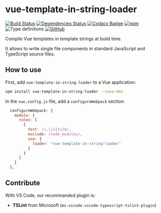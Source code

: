 # vue-template-in-string-loader

[![Build Status](https://travis-ci.com/tomko-team/vue-template-in-string-loader.svg?branch=master)](https://travis-ci.com/tomko-team/vue-template-in-string-loader)
[![Dependencies Status](https://david-dm.org/tomko-team/vue-template-in-string-loader/status.svg)](https://david-dm.org/tomko-team/vue-template-in-string-loader)
[![Codacy Badge](https://api.codacy.com/project/badge/Grade/136865c77ccd40a9bdbe324518270e2e)](https://www.codacy.com/manual/paleo/vue-template-in-string-loader?utm_source=github.com&amp;utm_medium=referral&amp;utm_content=tomko-team/vue-template-in-string-loader&amp;utm_campaign=Badge_Grade)
[![npm](https://img.shields.io/npm/dm/vue-template-in-string-loader)](https://www.npmjs.com/package/vue-template-in-string-loader)
![Type definitions](https://img.shields.io/npm/types/vue-template-in-string-loader)
[![GitHub](https://img.shields.io/github/license/tomko-team/vue-template-in-string-loader)](https://github.com/tomko-team/vue-template-in-string-loader)

Compile Vue templates in template strings at build time.

It allows to write single file components in standard JavaScript and TypeScript source files.

## How to use

First, add `vue-template-in-string-loader` to a Vue application:

```sh
npm install vue-template-in-string-loader --save-dev
```

In the `vue.config.js` file, add a `configureWebpack` section:

```js
  configureWebpack: {
    module: {
      rules: [
        {
          test: /\.(js|ts)$/,
          exclude: /node_modules/,
          use: {
            loader: "vue-template-in-string-loader"
          }
        }
      ]
    }
  },
```

## Contribute

With VS Code, our recommanded plugin is:

* **TSLint** from Microsoft (`ms-vscode.vscode-typescript-tslint-plugin`)
